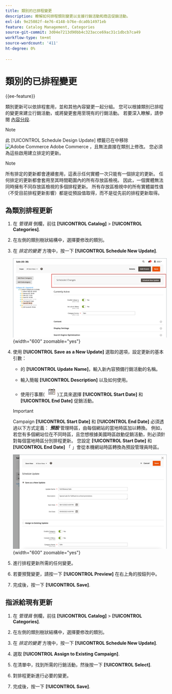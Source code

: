 ```yaml
---
title: 類別的已排程變更
description: 瞭解如何排程類別變更以支援行銷活動和商店促銷活動。
exl-id: 9e25082f-4e76-4148-b76e-dca0b14971eb
feature: Catalog Management, Categories
source-git-commit: 3d04e7213d90bb4c323acce69ac31c1dbcb7ca49
workflow-type: tm+mt
source-wordcount: '411'
ht-degree: 0%

---
```


# 類別的已排程變更

{{ee-feature}}

類別更新可以依排程套用，並和其他內容變更一起分組。 您可以根據類別已排程的變更來建立行銷活動，或將變更套用至現有的行銷活動。 若要深入瞭解，請參閱 [內容分段](../content-design/content-staging.md).

>[!NOTE]
>
>此 [!UICONTROL Schedule Design Update] 標籤已在中移除 ![Adobe Commerce](../assets/adobe-logo.svg) Adobe Commerce ，且無法直接在類別上修改。 您必須為這些啟用建立排定的更新。

>[!NOTE]
>
>所有排定的更新都會連續套用，這表示任何實體一次只能有一個排定的更新。 任何排定的更新都會套用至其時間範圍內的所有存放區檢視。 因此，一個實體無法同時擁有不同存放區檢視的多個排程更新。 所有存放區檢視中的所有實體屬性值（不受目前排程更新影響）都是從預設值取得，而不是從先前的排程更新取得。

## 為類別排程更新

1. 在 _管理員_ 側欄，前往 **[!UICONTROL Catalog]** > **[!UICONTROL Categories]**.

1. 在左側的類別樹狀結構中，選擇要修改的類別。

1. 在 _排定的變更_ 方塊中，按一下 **[!UICONTROL Schedule New Update]**.

   ![排定的變更](./assets/category-scheduled-changes.png){width="600" zoomable="yes"}

1. 使用 **[!UICONTROL Save as a New Update]** 選取的選項，設定更新的基本引數：

   - 的 **[!UICONTROL Update Name]**，輸入新內容預備行銷活動的名稱。

   - 輸入簡報 **[!UICONTROL Description]** 以及如何使用。

   - 使用行事曆( ![行事曆圖示](../assets/icon-calendar.png) )工具來選擇 **[!UICONTROL Start Date]** 和 **[!UICONTROL End Date]** 促銷活動。

   >[!IMPORTANT]
   >
   >Campaign **[!UICONTROL Start Date]** 和 **[!UICONTROL End Date]** 必須透過以下方式定義： **_預設_** 管理時區，由每個網站的當地時區加以轉換。 例如，若您有多個網站位在不同時區，且您想根據美國時區啟動促銷活動，則必須針對每個當地時區分別排程更新。 您設定 **[!UICONTROL Start Date]** 和 **[!UICONTROL End Date]** 「 」會從本機網站時區轉換為預設管理員時區。

   ![排定的變更](./assets/category-scheduled-changes-new-update.png){width="600" zoomable="yes"}

1. 進行排程更新所需的任何變更。

1. 若要預覽變更，請按一下 **[!UICONTROL Preview]** 在右上角的按鈕列中。

1. 完成後，按一下 **[!UICONTROL Save]**.

## 指派給現有更新

1. 在 _管理員_ 側欄，前往 **[!UICONTROL Catalog]** > **[!UICONTROL Categories]**.

1. 在左側的類別樹狀結構中，選擇要修改的類別。

1. 在 _排定的變更_ 方塊中，按一下 **[!UICONTROL Schedule New Update]**.

1. 選取 **[!UICONTROL Assign to Existing Campaign]**.

1. 在清單中，找到所需的行銷活動，然後按一下 **[!UICONTROL Select]**.

1. 對排程更新進行必要的變更。

1. 完成後，按一下 **[!UICONTROL Save]**.

